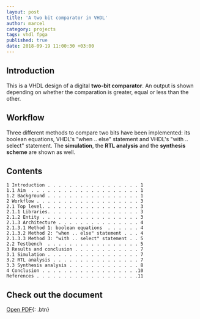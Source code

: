 ```yaml
---
layout: post
title: 'A two bit comparator in VHDL'
author: marcel
category: projects
tags: vhdl fpga
published: true
date: 2018-09-19 11:00:30 +03:00
---
```


## Introduction
This is a VHDL design of a digital **two-bit comparator**. An output is shown depending on whether the comparation is greater, equal or less than the other.

## Workflow
Three different methods to compare two bits have been implemented: its boolean equations, VHDL's "when .. else" statement and VHDL's "with .. select" statement. The **simulation**, the **RTL analysis** and the **synthesis scheme** are shown as well.

## Contents
```
1 Introduction . . . . . . . . . . . . . . . . . 1
1.1 Aim  . . . . . . . . . . . . . . . . . . . . 1
1.2 Background . . . . . . . . . . . . . . . . . 1
2 Workflow . . . . . . . . . . . . . . . . . . . 3
2.1 Top level. . . . . . . . . . . . . . . . . . 3
2.1.1 Libraries. . . . . . . . . . . . . . . . . 3
2.1.2 Entity . . . . . . . . . . . . . . . . . . 3
2.1.3 Architecture . . . . . . . . . . . . . . . 4
2.1.3.1 Method 1: boolean equations  . . . . . . 4
2.1.3.2 Method 2: "when .. else" statement . . . 4
2.1.3.3 Method 3: "with .. select" statement . . 5
2.2 Testbench  . . . . . . . . . . . . . . . . . 5
3 Results and conclusion . . . . . . . . . . . . 7
3.1 Simulation . . . . . . . . . . . . . . . . . 7
3.2 RTL analysis . . . . . . . . . . . . . . . . 7
3.3 Synthesis analysis . . . . . . . . . . . . . 8
4 Conclusion . . . . . . . . . . . . . . . . . .10
References . . . . . . . . . . . . . . . . . . .11
```

## Check out the document
[Open PDF](https://1drv.ms/b/s!AtguJR4tix_G42S3zPHYfIO35fwR){: .btn}
